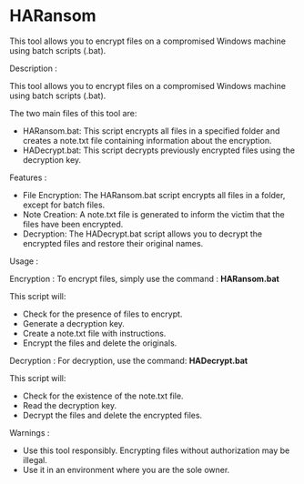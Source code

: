 # HARansom
This tool allows you to encrypt files on a compromised Windows machine using batch scripts (.bat).

Description :

This tool allows you to encrypt files on a compromised Windows machine using batch scripts (.bat).

The two main files of this tool are:
* HARansom.bat: This script encrypts all files in a specified folder and creates a note.txt file containing information about the encryption.
* HADecrypt.bat: This script decrypts previously encrypted files using the decryption key.

Features :

* File Encryption: The HARansom.bat script encrypts all files in a folder, except for batch files.
* Note Creation: A note.txt file is generated to inform the victim that the files have been encrypted.
* Decryption: The HADecrypt.bat script allows you to decrypt the encrypted files and restore their original names.

Usage :

Encryption :
To encrypt files, simply use the command :
**HARansom.bat**

This script will:
* Check for the presence of files to encrypt.
* Generate a decryption key.
* Create a note.txt file with instructions.
* Encrypt the files and delete the originals.

Decryption :
For decryption, use the command:
**HADecrypt.bat**

This script will:
* Check for the existence of the note.txt file.
* Read the decryption key.
* Decrypt the files and delete the encrypted files.

Warnings :
* Use this tool responsibly. Encrypting files without authorization may be illegal.
* Use it in an environment where you are the sole owner.
